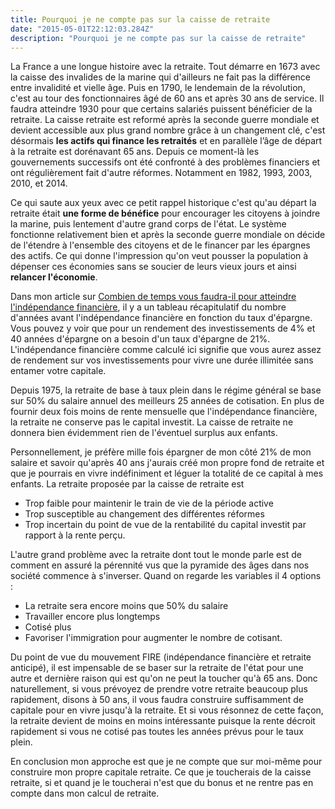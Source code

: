 ```yaml
---
title: Pourquoi je ne compte pas sur la caisse de retraite
date: "2015-05-01T22:12:03.284Z"
description: "Pourquoi je ne compte pas sur la caisse de retraite"
---
```


La France a une longue histoire avec la retraite. Tout démarre en 1673 avec la caisse des invalides de la marine qui d'ailleurs ne fait pas la différence entre invalidité et vielle âge. Puis en 1790, le lendemain de la révolution, c'est au tour des fonctionnaires âgé de 60 ans et après 30 ans de service. Il faudra atteindre 1930 pour que certains salariés puissent bénéficier de la retraite. La caisse retraite est reformé après la seconde guerre mondiale et devient accessible aux plus grand nombre grâce à un changement clé, c'est désormais **les actifs qui finance les retraités** et en parallèle l’âge de départ à la retraite est dorénavant 65 ans. Depuis ce moment-là les gouvernements successifs ont été confronté à des problèmes financiers et ont régulièrement fait d'autre réformes. Notamment en 1982, 1993, 2003, 2010, et 2014.

Ce qui saute aux yeux avec ce petit rappel historique c'est qu'au départ la retraite était **une forme de bénéfice** pour encourager les citoyens à joindre la marine, puis lentement d'autre grand corps de l'état. Le système fonctionne relativement bien et après la seconde guerre mondiale on décide de l'étendre à l'ensemble des citoyens et de le financer par les épargnes des actifs. Ce qui donne l'impression qu'on veut pousser la population à dépenser ces économies sans se soucier de leurs vieux jours et ainsi **relancer l'économie**.

Dans mon article sur [Combien de temps vous faudra-il pour atteindre l'indépendance financière](/temps-avant-independance-financiere), il y a un tableau récapitulatif du nombre d'années avant l'indépendance financière en fonction du taux d'épargne. Vous pouvez y voir que pour un rendement des investissements de 4% et 40 années d'épargne on a besoin d'un taux d'épargne de 21%. L'indépendance financière comme calculé ici signifie que vous aurez assez de rendement sur vos investissements pour vivre une durée illimitée sans entamer votre capitale.

Depuis 1975, la retraite de base à taux plein dans le régime général se base sur 50% du salaire annuel des meilleurs 25 années de cotisation. En plus de fournir deux fois moins de rente mensuelle que l'indépendance financière, la retraite ne conserve pas le capital investit. La caisse de retraite ne donnera bien évidemment rien de l'éventuel surplus aux enfants.

Personnellement, je préfère mille fois épargner de mon côté 21% de mon salaire et savoir qu'après 40 ans j'aurais créé mon propre fond de retraite et que je pourrais en vivre indéfiniment et léguer la totalité de ce capital à mes enfants. La retraite proposée par la caisse de retraite est
- Trop faible pour maintenir le train de vie de la période active
- Trop susceptible au changement des différentes réformes
- Trop incertain du point de vue de la rentabilité du capital investit par rapport à la rente perçu.

L'autre grand problème avec la retraite dont tout le monde parle est de comment en assuré la pérennité vus que la pyramide des âges dans nos société commence à s'inverser. Quand on regarde les variables il 4 options :
- La retraite sera encore moins que 50% du salaire
- Travailler encore plus longtemps
- Cotisé plus
- Favoriser l'immigration pour augmenter le nombre de cotisant.

Du point de vue du mouvement FIRE (indépendance financière et retraite anticipé), il est impensable de se baser sur la retraite de l'état pour une autre et dernière raison qui est qu'on ne peut la toucher qu'à 65 ans. Donc naturellement, si vous prévoyez de prendre votre retraite beaucoup plus rapidement, disons à 50 ans, il vous faudra construire suffisamment de capitale pour en vivre jusqu'à la retraite. Et si vous résonnez de cette façon, la retraite devient de moins en moins intéressante puisque la rente décroit rapidement si vous ne cotisé pas toutes les années prévus pour le taux plein.

En conclusion mon approche est que je ne compte que sur moi-même pour construire mon propre capitale retraite. Ce que je toucherais de la caisse retraite, si et quand je le toucherai   n'est que du bonus et ne rentre pas en compte dans mon calcul de retraite.
